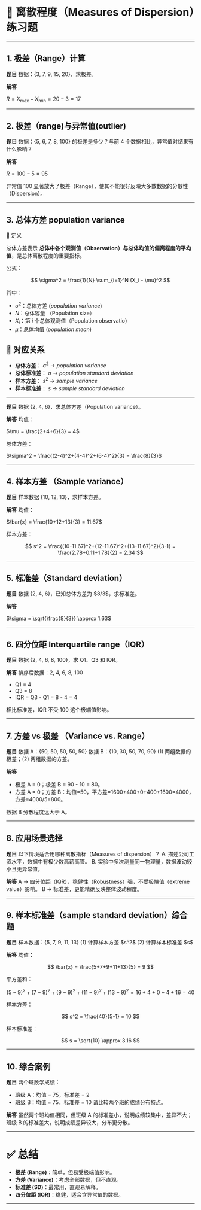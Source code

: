 
# 📘 离散程度（Measures of Dispersion）练习题

---

## 1. 极差（Range）计算

**题目**
数据：{3, 7, 9, 15, 20}，求极差。

**解答**

$R = X_{\max} - X_{\min} = 20 - 3 = 17$

---

## 2. 极差（range)与异常值(outlier)

**题目**
数据：{5, 6, 7, 8, 100} 的极差是多少？与前 4 个数据相比，异常值对结果有什么影响？

**解答**

$R = 100 - 5 = 95$

异常值 100 显著放大了极差（Range），使其不能很好反映大多数数据的分散性（Dispersion）。

---

## 3. 总体方差 population variance
📌 定义  

总体方差表示 **总体中各个观测值（Observation）与总体均值的偏离程度的平均值**，是总体离散程度的重要指标。  

公式：  

$$
\sigma^2 = \frac{1}{N} \sum_{i=1}^N (X_i - \mu)^2
$$

其中：  

* $\sigma^2$：总体方差 (*population variance*)  
* $N$：总体容量 （Population size） 
* $X_i$：第 $i$ 个总体观测值（Population observatio）  
* $\mu$：总体均值 (*population mean*)  


## 📌 对应关系

* **总体方差**： $\sigma^2$ → *population variance*  
* **总体标准差**： $\sigma$ → *population standard deviation*  
* **样本方差**： $s^2$ → *sample variance*  
* **样本标准差**： $s$ → *sample standard deviation*  

---

**题目**
数据 {2, 4, 6}，求总体方差（Population variance）。

**解答**
均值：

$\mu = \frac{2+4+6}{3} = 4$

总体方差：

$\sigma^2 = \frac{(2-4)^2+(4-4)^2+(6-4)^2}{3} = \frac{8}{3}$

---

## 4. 样本方差 （Sample variance）

**题目**
样本数据 {10, 12, 13}，求样本方差。

**解答**
均值：

$\bar{x} = \frac{10+12+13}{3} = 11.67$

样本方差：

$$
s^2 = \frac{(10-11.67)^2+(12-11.67)^2+(13-11.67)^2}{3-1}
= \frac{2.78+0.11+1.78}{2} = 2.34
$$

---

## 5. 标准差（Standard deviation）

**题目**
数据 {2, 4, 6}，已知总体方差为 \$8/3\$，求标准差。

**解答**

$\sigma = \sqrt{\frac{8}{3}} \approx 1.63$

---

## 6. 四分位距 Interquartile range（IQR）

**题目**
数据 {2, 4, 6, 8, 100}，求 Q1、Q3 和 IQR。

**解答**
排序后数据：2, 4, 6, 8, 100

* Q1 = 4
* Q3 = 8
* IQR = Q3 - Q1 = 8 - 4 = 4

相比标准差，IQR 不受 100 这个极端值影响。

---

## 7. 方差 vs 极差 （Variance vs. Range）

**题目**
数据 A：{50, 50, 50, 50, 50}
数据 B：{10, 30, 50, 70, 90}
(1) 两组数据的极差；(2) 两组数据的方差。

**解答**

* 极差 A = 0；极差 B = 90 - 10 = 80。
* 方差 A = 0；方差 B：均值=50，平方差=1600+400+0+400+1600=4000，方差=4000/5=800。

数据 B 分散程度远大于 A。

---

## 8. 应用场景选择

**题目**
以下情境适合用哪种离散指标（Measures of dispersion）？
A. 描述公司工资水平，数据中有极少数高薪高管。
B. 实验中多次测量同一物理量，数据波动较小且无异常值。

**解答**
A → 四分位距（IQR），稳健性（Robustness）强，不受极端值（extreme value）影响。
B → 标准差，更能精确反映整体波动程度。

---

## 9. 样本标准差（sample standard deviation）综合题

**题目**
样本数据：{5, 7, 9, 11, 13}
(1) 计算样本方差 \$s^2\$
(2) 计算样本标准差 \$s\$

**解答**
均值：

$$
\bar{x} = \frac{5+7+9+11+13}{5} = 9
$$

平方差和：

$$
(5-9)^2+(7-9)^2+(9-9)^2+(11-9)^2+(13-9)^2 = 16+4+0+4+16=40
$$

样本方差：

$$
s^2 = \frac{40}{5-1} = 10
$$

样本标准差：

$$
s = \sqrt{10} \approx 3.16
$$

---

## 10. 综合案例

**题目**
两个班数学成绩：

* 班级 A：均值 = 75，标准差 = 2
* 班级 B：均值 = 75，标准差 = 10
  请比较两个班的成绩分布特点。

**解答**
虽然两个班均值相同，但班级 A 的标准差小，说明成绩较集中，差异不大；班级 B 的标准差大，说明成绩差异较大，分布更分散。

---

# ✅ 总结

* **极差 (Range)**：简单，但易受极端值影响。
* **方差 (Variance)**：考虑全部数据，但不直观。
* **标准差 (SD)**：最常用，直观易解释。
* **四分位距 (IQR)**：稳健，适合含异常值的数据。

---


